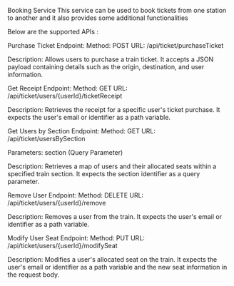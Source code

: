 Booking Service
This service can be used to book tickets from one station to another and it also provides some additional functionalities

Below are the supported APIs :

Purchase Ticket Endpoint:
Method: POST URL: /api/ticket/purchaseTicket

Description: Allows users to purchase a train ticket. It accepts a JSON payload containing details such as the origin, destination, and user information.

Get Receipt Endpoint:
Method: GET URL: /api/ticket/users/{userId}/ticketReceipt

Description: Retrieves the receipt for a specific user's ticket purchase. It expects the user's email or identifier as a path variable.

Get Users by Section Endpoint:
Method: GET URL: /api/ticket/usersBySection

Parameters: section (Query Parameter)

Description: Retrieves a map of users and their allocated seats within a specified train section. It expects the section identifier as a query parameter.

Remove User Endpoint:
Method: DELETE URL: /api/ticket/users/{userId}/remove

Description: Removes a user from the train. It expects the user's email or identifier as a path variable.

Modify User Seat Endpoint:
Method: PUT URL: /api/ticket/users/{userId}/modifySeat

Description: Modifies a user's allocated seat on the train. It expects the user's email or identifier as a path variable and the new seat information in the request body.
